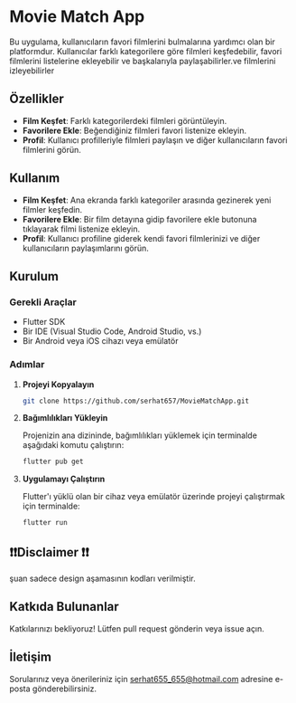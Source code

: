 # Movie Match App

Bu uygulama, kullanıcıların favori filmlerini bulmalarına yardımcı olan bir platformdur. Kullanıcılar farklı kategorilere göre filmleri keşfedebilir, favori filmlerini listelerine ekleyebilir ve başkalarıyla paylaşabilirler.ve filmlerini izleyebilirler

## Özellikler

- **Film Keşfet**: Farklı kategorilerdeki filmleri görüntüleyin.
- **Favorilere Ekle**: Beğendiğiniz filmleri favori listenize ekleyin.
- **Profil**: Kullanıcı profilleriyle filmleri paylaşın ve diğer kullanıcıların favori filmlerini görün.

## Kullanım

- **Film Keşfet**: Ana ekranda farklı kategoriler arasında gezinerek yeni filmler keşfedin.
- **Favorilere Ekle**: Bir film detayına gidip favorilere ekle butonuna tıklayarak filmi listenize ekleyin.
- **Profil**: Kullanıcı profiline giderek kendi favori filmlerinizi ve diğer kullanıcıların paylaşımlarını görün.

## Kurulum

### Gerekli Araçlar

- Flutter SDK
- Bir IDE (Visual Studio Code, Android Studio, vs.)
- Bir Android veya iOS cihazı veya emülatör

### Adımlar

1. **Projeyi Kopyalayın**

    ```bash
    git clone https://github.com/serhat657/MovieMatchApp.git
    ```

2. **Bağımlılıkları Yükleyin**

    Projenizin ana dizininde, bağımlılıkları yüklemek için terminalde aşağıdaki komutu çalıştırın:

    ```bash
    flutter pub get
    ```

3. **Uygulamayı Çalıştırın**

    Flutter'ı yüklü olan bir cihaz veya emülatör üzerinde projeyi çalıştırmak için terminalde:

    ```bash
    flutter run
    ```

## ❗️❗️Disclaimer ❗️❗
şuan sadece design aşamasının kodları verilmiştir.


## Katkıda Bulunanlar

Katkılarınızı bekliyoruz! Lütfen pull request gönderin veya issue açın.

## İletişim

Sorularınız veya önerileriniz için serhat655_655@hotmail.com adresine e-posta gönderebilirsiniz.
